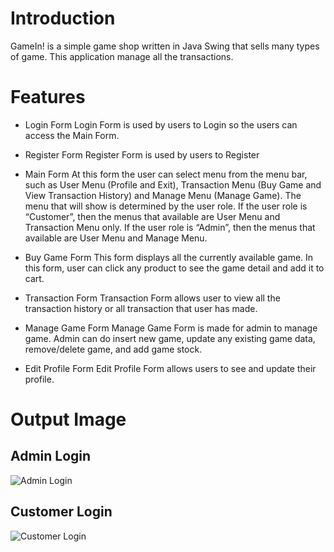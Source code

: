 # Introduction
GameIn! is a simple game shop written in Java Swing that sells many types of game. This application manage all the transactions.

# Features
- Login Form
Login Form is used by users to Login so the users can access the Main Form.

- Register Form
Register Form is used by users to Register

- Main Form
At this form the user can select menu from the menu bar, such as User Menu (Profile and Exit), Transaction Menu (Buy Game and View Transaction History) and Manage Menu (Manage Game). The menu that will show is determined by the user role. If the user role is “Customer”, then the menus that available are User Menu and Transaction Menu only. If the user role is “Admin”, then the menus that available are User Menu and Manage Menu.

- Buy Game Form
This form displays all the currently available game. In this form, user can click any product to see the game detail and add it to cart.

- Transaction Form
Transaction Form allows user to view all the transaction history or all transaction that user has made. 

- Manage Game Form
Manage Game Form is made for admin to manage game. Admin can do insert new game, update any existing game data, remove/delete game, and add game stock. 

- Edit Profile Form
Edit Profile Form allows users to see and update their profile. 

# Output Image
## Admin Login
![Admin Login](https://user-images.githubusercontent.com/63891089/194712352-d55908e4-8be3-4138-856d-38078d70bc45.PNG)

## Customer Login
![Customer Login](https://user-images.githubusercontent.com/63891089/194712368-c076115e-2c70-43c1-a32d-02005fd5a7f8.PNG)

